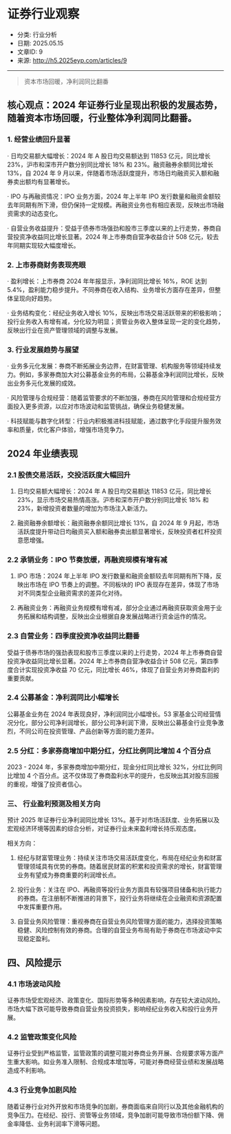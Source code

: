 # 证券行业观察

- 分类: 行业分析
- 日期: 2025.05.15
- 文章ID: 9
- 来源: http://h5.2025eyp.com/articles/9

---

> 资本市场回暖，净利润同比翻番

## 核心观点：2024 年证券行业呈现出积极的发展态势，随着资本市场回暖，行业整体净利润同比翻番。

### 1. 经营业绩回升显著

· 日均交易额大幅增长：2024 年 A 股日均交易额达到 11853 亿元，同比增长 23%，沪市和深市开户数分别同比增长 18% 和 23%。融资融券余额同比增长 13%，自 2024 年 9 月以来，伴随着市场活跃度提升，市场日均融资买入额和融券卖出额均有显著增长。

· IPO 与再融资情况：IPO 业务方面，2024 年上半年 IPO 发行数量和融资金额较去年同期有所下滑，但仍保持一定规模。再融资业务也有相应表现，反映出市场融资需求的动态变化。

· 自营业务收益提升：受益于债券市场强劲和股市三季度以来的上行走势，券商自营投资净收益同比增长显著。2024 年上市券商自营净收益合计 508 亿元，较去年同期实现较大幅度增长。

### 2. 上市券商财务表现亮眼

· 盈利增长：上市券商 2024 年年报显示，净利润同比增长 16%，ROE 达到 5.4%，盈利能力稳步提升。不同券商在收入结构、业务增长方面存在差异，但整体呈现向好趋势。

· 业务结构变化：经纪业务收入增长 10%，反映出市场交易活跃带来的积极影响；投行业务收入有增有减，分化较为明显；资管业务收入整体呈现一定的变化趋势，反映出行业在资产管理领域的调整与发展。

### 3. 行业发展趋势与展望

· 业务多元化发展：券商不断拓展业务边界，在财富管理、机构服务等领域持续发力。例如，多家券商加大对公募基金业务的布局，公募基金净利润同比增长，反映出业务多元化发展的成效。

· 风险管理与合规经营：随着监管要求的不断加强，券商在风险管理和合规经营方面投入更多资源，以应对市场波动和监管挑战，确保业务稳健发展。

· 科技赋能与数字化转型：行业内积极推进科技赋能，通过数字化手段提升服务效率和质量，优化客户体验，增强市场竞争力。

## 2024 年业绩表现

### 2.1 股债交易活跃，交投活跃度大幅回升

1. 日均交易额大幅增长：2024 年 A 股日均交易额达 11853 亿元，同比增长 23%，显示市场交易热情高涨。沪市和深市开户数分别同比增长 18% 和 23%，新增投资者数量的增加为市场注入新活力。

2. 融资融券余额增长：融资融券余额同比增长 13%，自 2024 年 9 月起，市场活跃度提升带动日均融资买入额和融券卖出额显著增长，反映投资者杠杆投资意愿增强。

### 2.2 承销业务：IPO 节奏放缓，再融资规模有增有减

1. IPO 市场：2024 年上半年 IPO 发行数量和融资金额较去年同期有所下降，反映出市场在 IPO 节奏上的调整。不同板块的 IPO 表现存在差异，体现了市场对不同类型企业融资需求的差异化对待。

2. 再融资业务：再融资业务规模有增有减，部分企业通过再融资获取资金用于业务拓展和结构调整，反映出企业根据自身发展战略进行资金运作的情况。

### 2.3 自营业务：四季度投资净收益同比翻番

受益于债券市场的强劲表现和股市三季度以来的上行走势，2024 年上市券商自营投资净收益同比增长显著。2024 年上市券商自营净收益合计 508 亿元，第四季度合计实现投资净收益 70 亿元，同比增长 46%，体现了自营业务对券商盈利的重要贡献。

### 2.4 公募基金：净利润同比小幅增长

公募基金业务在 2024 年表现良好，净利润同比小幅增长。53 家基金公司经营情况分化，部分公司净利润增长，部分公司净利润下滑，反映出公募基金行业竞争激烈，不同公司在投资管理、产品创新等方面的能力差异。

### 2.5 分红：多家券商增加中期分红，分红比例同比增加 4 个百分点

2023 - 2024 年，多家券商增加中期分红，现金分红同比增长 32%，分红比例同比增加 4 个百分点。这不仅体现了券商盈利水平的提升，也反映出其对股东回报的重视，增强了投资者信心。

### 三、 行业盈利预测及相关方向

预计 2025 年证券行业净利润同比增长 13%。基于对市场活跃度、业务拓展以及宏观经济环境等因素的综合分析，对证券行业未来盈利增长持乐观态度。

相关方向：

1. 经纪与财富管理业务：持续关注市场交易活跃度变化，布局在经纪业务和财富管理领域具有优势的券商。随着居民财富的积累和投资需求的增长，财富管理业务有望成为券商重要的利润增长点。

2. 投行业务：关注在 IPO、再融资等投行业务方面具有较强项目储备和执行能力的券商。在注册制不断推进的背景下，投行业务将继续在企业融资和资源配置中发挥重要作用。

3. 自营业务风险管理：重视券商在自营业务风险管理方面的能力，选择投资策略稳健、风险控制有效的券商。合理的自营业务布局有助于券商在市场波动中实现稳定盈利。

## 四、风险提示

### 4.1 市场波动风险

证券市场受宏观经济、政策变化、国际形势等多种因素影响，存在较大波动风险。市场大幅下跌可能导致券商自营业务投资损失，影响经纪业务收入和投行业务开展。

### 4.2 监管政策变化风险

证券行业受到严格监管，监管政策的调整可能对券商业务开展、合规要求等方面产生重大影响。如业务准入限制、合规成本增加等，可能对券商经营业绩和发展战略造成不利影响。

### 4.3 行业竞争加剧风险

随着证券行业对外开放和市场竞争的加剧，券商面临来自同行以及其他金融机构的竞争压力。在经纪、投行、资管等业务领域，竞争加剧可能导致市场份额下降、佣金率降低、业务利润率下滑等问题。
